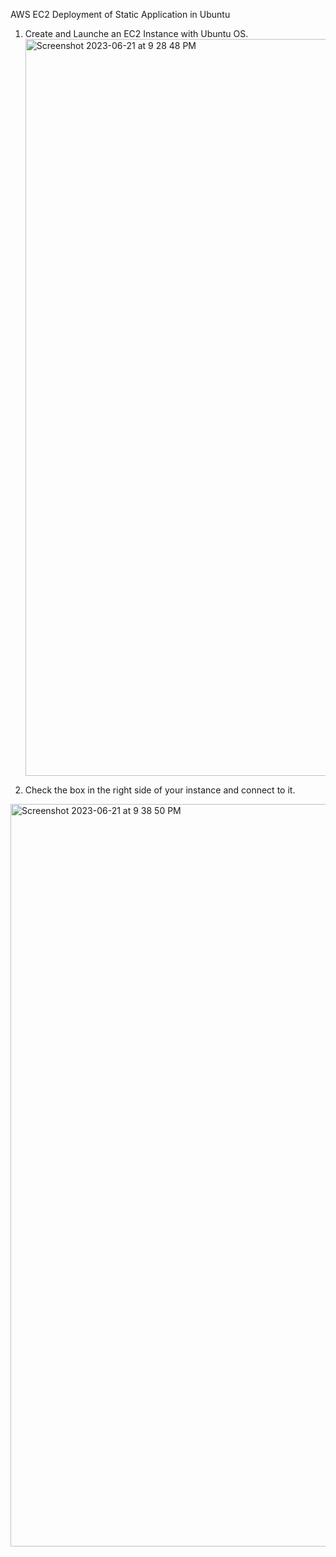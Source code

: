 AWS EC2 Deployment of Static Application in Ubuntu

1. Create and Launche an EC2 Instance with Ubuntu OS.
   <img width="1179" alt="Screenshot 2023-06-21 at 9 28 48 PM" src="https://github.com/maruakinu/AWS-EC2-Deploy-Static-App/assets/100325935/da8b8e39-a614-40ba-bcf1-9029860b3fa0">

2. Check the box in the right side of your instance and connect to it.
 <img width="1188" alt="Screenshot 2023-06-21 at 9 38 50 PM" src="https://github.com/maruakinu/AWS-EC2-Deploy-Static-App/assets/100325935/1d92ce3a-060d-4e2a-a029-2eb797a64850">
